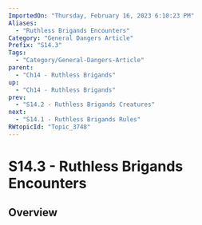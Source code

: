 ```yaml
---
ImportedOn: "Thursday, February 16, 2023 6:10:23 PM"
Aliases:
  - "Ruthless Brigands Encounters"
Category: "General Dangers Article"
Prefix: "S14.3"
Tags:
  - "Category/General-Dangers-Article"
parent:
  - "Ch14 - Ruthless Brigands"
up:
  - "Ch14 - Ruthless Brigands"
prev:
  - "S14.2 - Ruthless Brigands Creatures"
next:
  - "S14.1 - Ruthless Brigands Rules"
RWtopicId: "Topic_3748"
---
```

# S14.3 - Ruthless Brigands Encounters
## Overview
